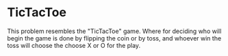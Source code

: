 # TicTacToe
This problem resembles the "TicTacToe" game. Where for deciding who will begin the game is done by flipping the coin or by toss, and whoever win the toss will choose the choose X or O for the play.
